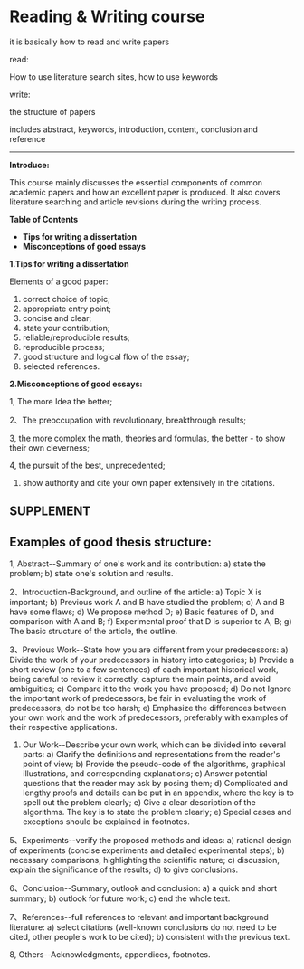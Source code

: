 # Reading & Writing course

it is basically how to read and write papers

read:

How to use literature search sites, how to use keywords

write:

the structure of papers

includes abstract, keywords, introduction, content, conclusion and reference

---

**Introduce:**

This course mainly discusses the essential components of common academic papers and how an excellent paper is produced. It also covers literature searching and article revisions during the writing process.

**Table of Contents**

- **Tips for writing a dissertation**
- **Misconceptions of good essays**

**1.Tips for writing a dissertation**

Elements of a good paper:

1. correct choice of topic;
2. appropriate entry point;
3. concise and clear;
4. state your contribution;
5. reliable/reproducible results;
6. reproducible process;
7. good structure and logical flow of the essay;
8. selected references.

**2.Misconceptions of good essays:**

1, The more Idea the better;

2、The preoccupation with revolutionary, breakthrough results;

3, the more complex the math, theories and formulas, the better - to show their own cleverness;

4, the pursuit of the best, unprecedented;

1. show authority and cite your own paper extensively in the citations.

## SUPPLEMENT

## Examples of good thesis structure:

1, Abstract--Summary of one's work and its contribution: a) state the problem; b) state one's solution and results.

2、Introduction-Background, and outline of the article: a) Topic X is important; b) Previous work A and B have studied the problem; c) A and B have some flaws; d) We propose method D; e) Basic features of D, and comparison with A and B; f) Experimental proof that D is superior to A, B; g) The basic structure of the article, the outline.

3、Previous Work--State how you are different from your predecessors: a) Divide the work of your predecessors in history into categories; b) Provide a short review (one to a few sentences) of each important historical work, being careful to review it correctly, capture the main points, and avoid ambiguities; c) Compare it to the work you have proposed; d) Do not Ignore the important work of predecessors, be fair in evaluating the work of predecessors, do not be too harsh; e) Emphasize the differences between your own work and the work of predecessors, preferably with examples of their respective applications.

1. Our Work--Describe your own work, which can be divided into several parts: a) Clarify the definitions and representations from the reader's point of view; b) Provide the pseudo-code of the algorithms, graphical illustrations, and corresponding explanations; c) Answer potential questions that the reader may ask by posing them; d) Complicated and lengthy proofs and details can be put in an appendix, where the key is to spell out the problem clearly; e) Give a clear description of the algorithms. The key is to state the problem clearly; e) Special cases and exceptions should be explained in footnotes.

5、Experiments--verify the proposed methods and ideas: a) rational design of experiments (concise experiments and detailed experimental steps); b) necessary comparisons, highlighting the scientific nature; c) discussion, explain the significance of the results; d) to give conclusions.

6、Conclusion--Summary, outlook and conclusion: a) a quick and short summary; b) outlook for future work; c) end the whole text.

7、References--full references to relevant and important background literature: a) select citations (well-known conclusions do not need to be cited, other people's work to be cited); b) consistent with the previous text.

8, Others--Acknowledgments, appendices, footnotes.
